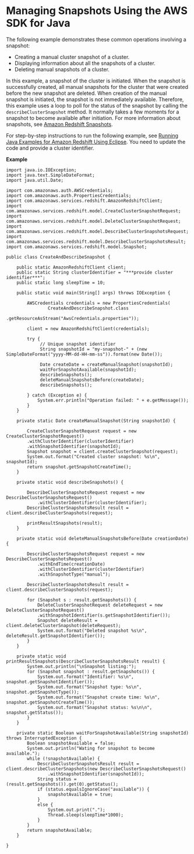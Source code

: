 # Managing Snapshots Using the AWS SDK for Java<a name="managing-snapshots-java"></a>

The following example demonstrates these common operations involving a snapshot:
+ Creating a manual cluster snapshot of a cluster\.
+ Displaying information about all the snapshots of a cluster\.
+ Deleting manual snapshots of a cluster\.

In this example, a snapshot of the cluster is initiated\. When the snapshot is successfully created, all manual snapshots for the cluster that were created before the new snapshot are deleted\. When creation of the manual snapshot is initiated, the snapshot is not immediately available\. Therefore, this example uses a loop to poll for the status of the snapshot by calling the `describeClusterSnapshot` method\. It normally takes a few moments for a snapshot to become available after initiation\. For more information about snapshots, see [Amazon Redshift Snapshots](working-with-snapshots.md)\.

For step\-by\-step instructions to run the following example, see [Running Java Examples for Amazon Redshift Using Eclipse](using-aws-sdk-for-java.md#setting-up-and-testing-sdk-java)\. You need to update the code and provide a cluster identifier\. 

**Example**  

```
import java.io.IOException;
import java.text.SimpleDateFormat;
import java.util.Date;

import com.amazonaws.auth.AWSCredentials;
import com.amazonaws.auth.PropertiesCredentials;
import com.amazonaws.services.redshift.AmazonRedshiftClient;
import com.amazonaws.services.redshift.model.CreateClusterSnapshotRequest;
import com.amazonaws.services.redshift.model.DeleteClusterSnapshotRequest;
import com.amazonaws.services.redshift.model.DescribeClusterSnapshotsRequest;
import com.amazonaws.services.redshift.model.DescribeClusterSnapshotsResult;
import com.amazonaws.services.redshift.model.Snapshot;

public class CreateAndDescribeSnapshot {

    public static AmazonRedshiftClient client;
    public static String clusterIdentifier = "***provide cluster identifier***";
    public static long sleepTime = 10; 
        
    public static void main(String[] args) throws IOException {
    
        AWSCredentials credentials = new PropertiesCredentials(
                CreateAndDescribeSnapshot.class
                        .getResourceAsStream("AwsCredentials.properties"));
    
        client = new AmazonRedshiftClient(credentials);
        
        try {
             // Unique snapshot identifier
             String snapshotId = "my-snapshot-" + (new SimpleDateFormat("yyyy-MM-dd-HH-mm-ss")).format(new Date());

             Date createDate = createManualSnapshot(snapshotId);   
             waitForSnapshotAvailable(snapshotId);
             describeSnapshots();
             deleteManualSnapshotsBefore(createDate);
             describeSnapshots();
             
        } catch (Exception e) {
            System.err.println("Operation failed: " + e.getMessage());
        }
    }

    private static Date createManualSnapshot(String snapshotId) {
        
        CreateClusterSnapshotRequest request = new CreateClusterSnapshotRequest()
        .withClusterIdentifier(clusterIdentifier)
        .withSnapshotIdentifier(snapshotId);
        Snapshot snapshot = client.createClusterSnapshot(request);
        System.out.format("Created cluster snapshot: %s\n", snapshotId);
        return snapshot.getSnapshotCreateTime();
    }
    
    private static void describeSnapshots() {

        DescribeClusterSnapshotsRequest request = new DescribeClusterSnapshotsRequest()
            .withClusterIdentifier(clusterIdentifier);
        DescribeClusterSnapshotsResult result = client.describeClusterSnapshots(request);
                
        printResultSnapshots(result);
    }

    private static void deleteManualSnapshotsBefore(Date creationDate) {
        
        DescribeClusterSnapshotsRequest request = new DescribeClusterSnapshotsRequest()
            .withEndTime(creationDate)
            .withClusterIdentifier(clusterIdentifier)
            .withSnapshotType("manual");
        
        DescribeClusterSnapshotsResult result = client.describeClusterSnapshots(request);
        
        for (Snapshot s : result.getSnapshots()) {
            DeleteClusterSnapshotRequest deleteRequest = new DeleteClusterSnapshotRequest()
            .withSnapshotIdentifier(s.getSnapshotIdentifier());
            Snapshot deleteResult = client.deleteClusterSnapshot(deleteRequest);
            System.out.format("Deleted snapshot %s\n", deleteResult.getSnapshotIdentifier());            
        }
    }
    
    private static void printResultSnapshots(DescribeClusterSnapshotsResult result) {
        System.out.println("\nSnapshot listing:");
        for (Snapshot snapshot : result.getSnapshots()) {
            System.out.format("Identifier: %s\n", snapshot.getSnapshotIdentifier());
            System.out.format("Snapshot type: %s\n", snapshot.getSnapshotType());
            System.out.format("Snapshot create time: %s\n", snapshot.getSnapshotCreateTime());
            System.out.format("Snapshot status: %s\n\n", snapshot.getStatus());
        }
    }
    
    private static Boolean waitForSnapshotAvailable(String snapshotId) throws InterruptedException {
        Boolean snapshotAvailable = false;
        System.out.println("Wating for snapshot to become available.");
        while (!snapshotAvailable) {
            DescribeClusterSnapshotsResult result = client.describeClusterSnapshots(new DescribeClusterSnapshotsRequest()
                .withSnapshotIdentifier(snapshotId));
            String status = (result.getSnapshots()).get(0).getStatus();
            if (status.equalsIgnoreCase("available")) {
                snapshotAvailable = true;
            }
            else {
                System.out.print(".");
                Thread.sleep(sleepTime*1000);
            }
        }
        return snapshotAvailable;
    }

}
```
